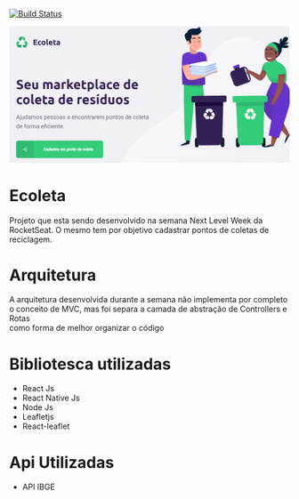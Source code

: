 


[![Build Status](https://travis-ci.org/fhinkel/create-download-link.svg?branch=master)](https://nodejs.org/en/download/)</br>

<img src="wallpapers/app.png">

# Ecoleta

Projeto que esta sendo desenvolvido na semana Next Level Week da RocketSeat. O mesmo tem por objetivo cadastrar pontos de coletas de reciclagem.

# Arquitetura

A arquitetura desenvolvida durante a semana não implementa por completo o conceito de MVC, mas foi separa a camada de abstração de Controllers e Rotas</br>
como forma de melhor organizar o código

# Bibliotesca utilizadas

* React Js
* React Native Js
* Node Js
* Leafletjs
* React-leaflet

# Api Utilizadas

* API IBGE





